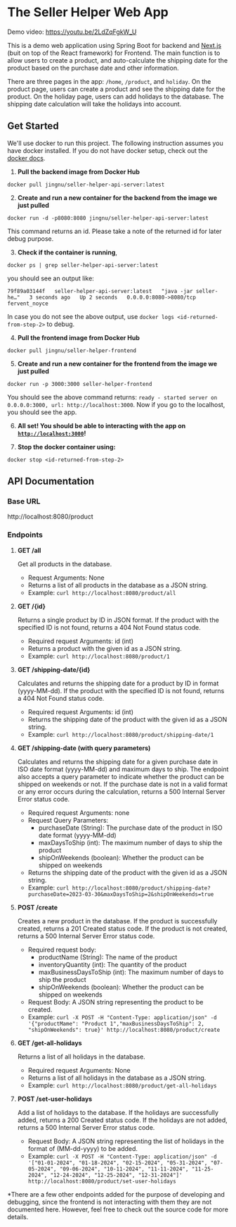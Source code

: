 # The Seller Helper Web App
Demo video: https://youtu.be/2LdZqFgkW_U

This is a demo web application using Spring Boot for backend and [Next.js](https://nextjs.org/) (buit on top of the React framework) for Frontend.
The main function is to allow users to create a product, and auto-calculate the shipping date for the product based on the purchase date and other information.

There are three pages in the app: `/home`, `/product`, and `holiday`. On the product page, users can create a product and see the shipping date for the product. On the holiday page, users can add holidays to the database. The shipping date calculation will take the holidays into account.

## Get Started
We'll use docker to run this project. The following instruction assumes you have docker installed. If you do not have docker setup, check out the [docker docs](https://docs.docker.com/desktop/install/mac-install/).

1. **Pull the backend image from Docker Hub**
```
docker pull jingnu/seller-helper-api-server:latest
```

2. **Create and run a new container for the backend from the image we just pulled**
```
docker run -d -p8080:8080 jingnu/seller-helper-api-server:latest
```
This command returns an id. Please take a note of the returned id for later debug purpose.

3. **Check if the container is running**,
```
docker ps | grep seller-helper-api-server:latest
```
you should see an output like:
```
79f89a03144f   seller-helper-api-server:latest   "java -jar seller-he…"   3 seconds ago   Up 2 seconds   0.0.0.0:8080->8080/tcp   fervent_noyce
```
In case you do not see the above output, use `docker logs <id-returned-from-step-2>` to debug.

4. **Pull the frontend image from Docker Hub**
```
docker pull jingnu/seller-helper-frontend
```

5. **Create and run a new container for the frontend from the image we just pulled**
```
docker run -p 3000:3000 seller-helper-frontend
```
You should see the above command returns: `ready - started server on 0.0.0.0:3000, url: http://localhost:3000`. Now if you go to the localhost, you should see the app.

6. **All set! You should be able to interacting with the app on [`http://localhost:3000`](http://localhost:3000)!**


7. **Stop the docker container using:**
```
docker stop <id-returned-from-step-2>
```

## API Documentation
### Base URL

http://localhost:8080/product

### Endpoints
1. **GET /all**
    
   Get all products in the database.
   - Request Arguments: None
   - Returns a list of all products in the database as a JSON string.
   - Example: `curl http://localhost:8080/product/all`

2. **GET /{id}**

    Returns a single product by ID in JSON format. If the product with the specified ID is not found, returns a 404 Not Found status code.
    - Required request Arguments: id (int)
    - Returns a product with the given id as a JSON string.
    - Example: `curl http://localhost:8080/product/1`

3. **GET /shipping-date/{id}**

   Calculates and returns the shipping date for a product by ID in format (yyyy-MM-dd). If the product with the specified ID is not found, returns a 404 Not Found status code.
    - Required request Arguments: id (int)
    - Returns the shipping date of the product with the given id as a JSON string.
    - Example: `curl http://localhost:8080/product/shipping-date/1`

4. **GET /shipping-date (with query parameters)**

    Calculates and returns the shipping date for a given purchase date in ISO date format (yyyy-MM-dd) and maximum days to ship. The endpoint also accepts a query parameter to indicate whether the product can be shipped on weekends or not. If the purchase date is not in a valid format or any error occurs 
during the calculation, returns a 500 Internal Server Error status code.
    - Required request Arguments: none
    - Request Query Parameters:
        - purchaseDate (String): The purchase date of the product in ISO date format (yyyy-MM-dd)
        - maxDaysToShip (int): The maximum number of days to ship the product
        - shipOnWeekends (boolean): Whether the product can be shipped on weekends
    - Returns the shipping date of the product with the given id as a JSON string.
    - Example: `curl http://localhost:8080/product/shipping-date?purchaseDate=2023-03-30&maxDaysToShip=2&shipOnWeekends=true`

5. **POST /create**

    Creates a new product in the database. If the product is successfully created, returns a 201 Created status code. If the product is not created, returns a 500 Internal Server Error status code.
    - Required request body:
        - productName (String): The name of the product
        - inventoryQuantity (int): The quantity of the product
        - maxBusinessDaysToShip (int): The maximum number of days to ship the product
        - shipOnWeekends (boolean): Whether the product can be shipped on weekends
    - Request Body: A JSON string representing the product to be created.
    - Example: `curl -X POST -H "Content-Type: application/json" -d '{"productMame": "Product 1","maxBusinessDaysToShip": 2, "shipOnWeekends": true}' http://localhost:8080/product/create`

6. **GET /get-all-holidays**

    Returns a list of all holidays in the database.
    - Required request Arguments: None
    - Returns a list of all holidays in the database as a JSON string.
    - Example: `curl http://localhost:8080/product/get-all-holidays`
   
7. **POST /set-user-holidays**

    Add a list of holidays to the database. If the holidays are successfully added, returns a 200 Created status code. If the holidays are not added, returns a 500 Internal Server Error status code.
    - Request Body: A JSON string representing the list of holidays in the format of (MM-dd-yyyy) to be added.
    - Example: `curl -X POST -H "Content-Type: application/json" -d '["01-01-2024", "01-18-2024", "02-15-2024", "05-31-2024", "07-05-2024", "09-06-2024", "10-11-2024", "11-11-2024", "11-25-2024", "12-24-2024", "12-25-2024", "12-31-2024"]' http://localhost:8080/product/set-user-holidays`

*There are a few other endpoints added for the purpose of developing and debugging, since the frontend is not interacting with them they
are not documented here. However, feel free to check out the source code for more details.

